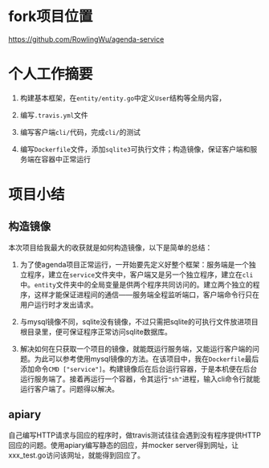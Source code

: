 # fork项目位置

https://github.com/RowlingWu/agenda-service


# 个人工作摘要

1. 构建基本框架，在`entity/entity.go`中定义`User`结构等全局内容，

2. 编写`.travis.yml`文件

3. 编写客户端`cli/`代码，完成`cli/`的测试

4. 编写`Dockerfile`文件，添加`sqlite3`可执行文件；构造镜像，保证客户端和服务端在容器中正常运行


# 项目小结

## 构造镜像

本次项目给我最大的收获就是如何构造镜像，以下是简单的总结：

1. 为了使agenda项目正常运行，一开始要先定义好整个框架：服务端是一个独立程序，建立在`service`文件夹中，客户端又是另一个独立程序，建立在`cli`中。`entity`文件夹中的全局变量是供两个程序共同访问的。建立两个独立的程序，这样才能保证进程间的通信——服务端全程监听端口，客户端命令行只在用户运行时才发出请求。

2. 与mysql镜像不同，sqlite没有镜像，不过只需把sqlite的可执行文件放进项目根目录里，便可保证程序正常访问sqlite数据库。

3. 解决如何在只获取一个项目的镜像，就能既运行服务端，又能运行客户端的问题。为此可以参考使用mysql镜像的方法。在该项目中，我在`Dockerfile`最后添加命令`CMD ["service"]`。构建镜像后在后台运行容器，于是本机便在后台运行服务端了。接着再运行一个容器，令其运行`"sh"`进程，输入cli命令行就能运行客户端了。问题得以解决。

## apiary

自己编写HTTP请求与回应的程序时，做travis测试往往会遇到没有程序提供HTTP回应的问题。使用apiary编写静态的回应，并mocker server得到网址，让xxx_test.go访问该网址，就能得到回应了。
